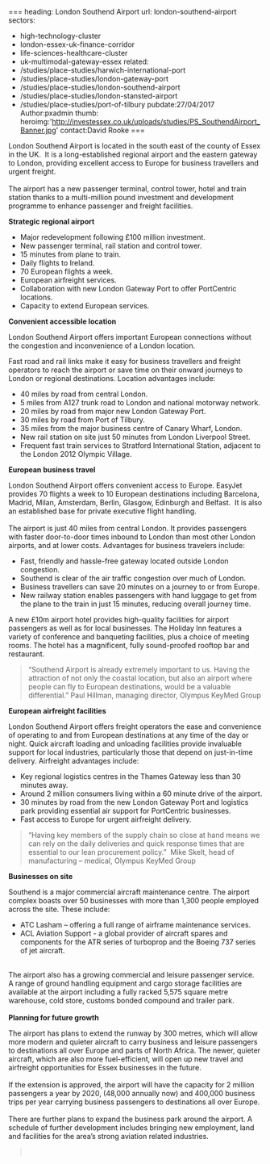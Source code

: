 ===
heading: London Southend Airport
url: london-southend-airport
sectors:
  - high-technology-cluster
  - london-essex-uk-finance-corridor
  - life-sciences-healthcare-cluster
  - uk-multimodal-gateway-essex
related:
  - /studies/place-studies/harwich-international-port
  - /studies/place-studies/london-gateway-port
  - /studies/place-studies/london-southend-airport
  - /studies/place-studies/london-stansted-airport
  - /studies/place-studies/port-of-tilbury 
pubdate:27/04/2017
Author:pxadmin
thumb:
heroimg:'http://investessex.co.uk/uploads/studies/PS_SouthendAirport_Banner.jpg'
contact:David Rooke
===
 <p>London Southend Airport is located in the south east of the county of Essex in the UK.  It is a long-established regional airport and the eastern gateway to London, providing excellent access to Europe for business travellers and urgent freight.<br/><br/>The airport has a new passenger terminal, control tower, hotel and train station thanks to a multi-million pound investment and development programme to enhance passenger and freight facilities.</p><p><strong>Strategic regional airport</strong></p><ul><li>Major redevelopment following £100 million investment.</li><li>New passenger terminal, rail station and control tower.</li><li>15 minutes from plane to train.</li><li>Daily flights to Ireland.</li><li>70 European flights a week.</li><li>European airfreight services.</li><li>Collaboration with new London Gateway Port to offer PortCentric locations.</li><li>Capacity to extend European services.</li></ul><p><strong>Convenient accessible location</strong></p><p>London Southend Airport offers important European connections without the congestion and inconvenience of a London location.</p><p>Fast road and rail links make it easy for business travellers and freight operators to reach the airport or save time on their onward journeys to London or regional destinations. Location advantages include:</p><ul><li>40 miles by road from central London.</li><li>5 miles from A127 trunk road to London and national motorway network.</li><li>20 miles by road from major new London Gateway Port.</li><li>30 miles by road from Port of Tilbury.</li><li>35 miles from the major business centre of Canary Wharf, London.</li><li>New rail station on site just 50 minutes from London Liverpool Street.</li><li>Frequent fast train services to Stratford International Station, adjacent to the London 2012 Olympic Village.</li></ul><p><strong>European business travel </strong></p><p>London Southend Airport offers convenient access to Europe. EasyJet provides 70 flights a week to 10 European destinations including Barcelona, Madrid, Milan, Amsterdam, Berlin, Glasgow, Edinburgh and Belfast.  It is also an established base for private executive flight handling.<br/><br/>The airport is just 40 miles from central London. It provides passengers with faster door-to-door times inbound to London than most other London airports, and at lower costs. Advantages for business travelers include:</p><ul><li>Fast, friendly and hassle-free gateway located outside London congestion.</li><li>Southend is clear of the air traffic congestion over much of London.</li><li>Business travellers can save 20 minutes on a journey to or from Europe.</li><li>New railway station enables passengers with hand luggage to get from the plane to the train in just 15 minutes, reducing overall journey time.</li></ul><p>A new £10m airport hotel provides high-quality facilities for airport passengers as well as for local businesses. The Holiday Inn features a variety of conference and banqueting facilities, plus a choice of meeting rooms. The hotel has a magnificent, fully sound-proofed rooftop bar and restaurant.</p><blockquote><p>“Southend Airport is already extremely important to us. Having the attraction of not only the coastal location, but also an airport where people can fly to European destinations, would be a valuable differential.” Paul Hillman, managing director, Olympus KeyMed Group</p></blockquote><p><strong>European airfreight facilities </strong></p><p>London Southend Airport offers freight operators the ease and convenience of operating to and from European destinations at any time of the day or night. Quick aircraft loading and unloading facilities provide invaluable support for local industries, particularly those that depend on just-in-time delivery. Airfreight advantages include:</p><ul><li>Key regional logistics centres in the Thames Gateway less than 30 minutes away.</li><li>Around 2 million consumers living within a 60 minute drive of the airport.</li><li>30 minutes by road from the new London Gateway Port and logistics park providing essential air support for PortCentric businesses.</li><li>Fast access to Europe for urgent airfreight delivery.</li></ul><blockquote><p>“Having key members of the supply chain so close at hand means we can rely on the daily deliveries and quick response times that are essential to our lean procurement policy.”  Mike Skelt, head of manufacturing – medical, Olympus KeyMed Group</p></blockquote><p><strong>Businesses on site</strong></p><p>Southend is a major commercial aircraft maintenance centre. The airport complex boasts over 50 businesses with more than 1,300 people employed across the site. These include:</p><ul><li>ATC Lasham – offering a full range of airframe maintenance services.</li><li>ACL Aviation Support - a global provider of aircraft spares and components for the ATR series of turboprop and the Boeing 737 series of jet aircraft.</li></ul><p><br/>The airport also has a growing commercial and leisure passenger service.  A range of ground handling equipment and cargo storage facilities are available at the airport including a fully racked 5,575 square metre warehouse, cold store, customs bonded compound and trailer park.<br/><br/><strong>Planning for future growth</strong></p><p>The airport has plans to extend the runway by 300 metres, which will allow more modern and quieter aircraft to carry business and leisure passengers to destinations all over Europe and parts of North Africa. The newer, quieter aircraft, which are also more fuel-efficient, will open up new travel and airfreight opportunities for Essex businesses in the future.<br/> <br/>If the extension is approved, the airport will have the capacity for 2 million passengers a year by 2020, (48,000 annually now) and 400,000 business trips per year carrying business passengers to destinations all over Europe.<br/><br/>There are further plans to expand the business park around the airport. A schedule of further development includes bringing new employment, land and facilities for the area’s strong aviation related industries.</p><blockquote><p> </p></blockquote> 